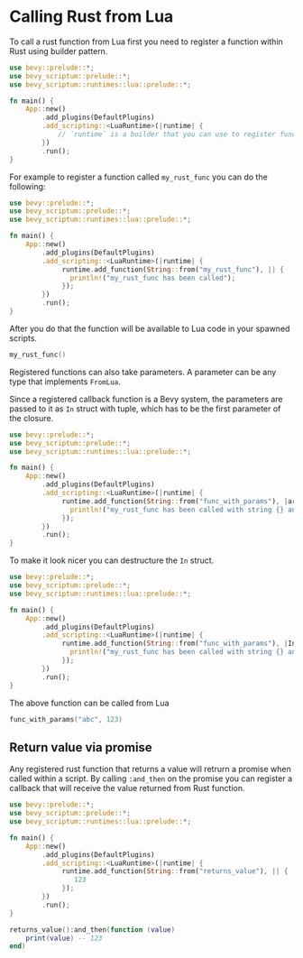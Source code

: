 # Calling Rust from Lua

To call a rust function from Lua first you need to register a function
within Rust using builder pattern.

```rust
use bevy::prelude::*;
use bevy_scriptum::prelude::*;
use bevy_scriptum::runtimes::lua::prelude::*;

fn main() {
    App::new()
        .add_plugins(DefaultPlugins)
        .add_scripting::<LuaRuntime>(|runtime| {
            // `runtime` is a builder that you can use to register functions
        })
        .run();
}
```

For example to register a function called `my_rust_func` you can do the following:

```rust
use bevy::prelude::*;
use bevy_scriptum::prelude::*;
use bevy_scriptum::runtimes::lua::prelude::*;

fn main() {
    App::new()
        .add_plugins(DefaultPlugins)
        .add_scripting::<LuaRuntime>(|runtime| {
             runtime.add_function(String::from("my_rust_func"), || {
               println!("my_rust_func has been called");
             });
        })
        .run();
}
```

After you do that the function will be available to Lua code in your spawned scripts.

```lua
my_rust_func()
```

Registered functions can also take parameters. A parameter can be any type
that implements `FromLua`.

Since a registered callback function is a Bevy system, the parameters are passed
to it as `In` struct with tuple, which has to be the first parameter of the closure.

```rust
use bevy::prelude::*;
use bevy_scriptum::prelude::*;
use bevy_scriptum::runtimes::lua::prelude::*;

fn main() {
    App::new()
        .add_plugins(DefaultPlugins)
        .add_scripting::<LuaRuntime>(|runtime| {
             runtime.add_function(String::from("func_with_params"), |args: In<(String, i64)>| {
               println!("my_rust_func has been called with string {} and i64 {}", args.0.0, args.0.1);
             });
        })
        .run();
}
```

To make it look nicer you can destructure the `In` struct.

```rust
use bevy::prelude::*;
use bevy_scriptum::prelude::*;
use bevy_scriptum::runtimes::lua::prelude::*;

fn main() {
    App::new()
        .add_plugins(DefaultPlugins)
        .add_scripting::<LuaRuntime>(|runtime| {
             runtime.add_function(String::from("func_with_params"), |In((a, b)): In<(String, i64)>| {
               println!("my_rust_func has been called with string {} and i64 {}", a, b);
             });
        })
        .run();
}
```

The above function can be called from Lua

```lua
func_with_params("abc", 123)
```

## Return value via promise

Any registered rust function that returns a value will retrurn a promise when
called within a script. By calling `:and_then` on the promise you can register
a callback that will receive the value returned from Rust function.

```rust
use bevy::prelude::*;
use bevy_scriptum::prelude::*;
use bevy_scriptum::runtimes::lua::prelude::*;

fn main() {
    App::new()
        .add_plugins(DefaultPlugins)
        .add_scripting::<LuaRuntime>(|runtime| {
             runtime.add_function(String::from("returns_value"), || {
                123
             });
        })
        .run();
}
```

```lua
returns_value():and_then(function (value)
    print(value) -- 123
end)
```
